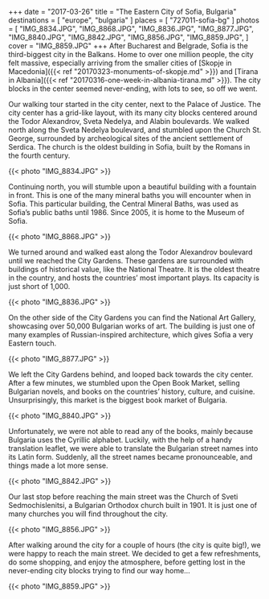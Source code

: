 +++
date   = "2017-03-26"
title  = "The Eastern City of Sofia, Bulgaria"
destinations = [ "europe", "bulgaria" ]
places = [ "727011-sofia-bg" ]
photos = [
  "IMG_8834.JPG", "IMG_8868.JPG", "IMG_8836.JPG", "IMG_8877.JPG", "IMG_8840.JPG", "IMG_8842.JPG", "IMG_8856.JPG",
  "IMG_8859.JPG",
]
cover = "IMG_8859.JPG"
+++
After Bucharest and Belgrade, Sofia is the third-biggest city in the Balkans. Home to over one million people, the city felt massive, especially arriving from the smaller cities of [Skopje in Macedonia]({{< ref "20170323-monuments-of-skopje.md" >}}) and [Tirana in Albania]({{< ref "20170316-one-week-in-albania-tirana.md" >}}). The city blocks in the center seemed never-ending, with lots to see, so off we went.
<!--more-->

Our walking tour started in the city center, next to the Palace of Justice. The city center has a grid-like layout, with its many city blocks centered around the Todor Alexandrov, Sveta Nedelya, and Alabin boulevards. We walked north along the Sveta Nedelya boulevard, and stumbled upon the Church St. George, surrounded by archeological sites of the ancient settlement of Serdica. The church is the oldest building in Sofia, built by the Romans in the fourth century.

{{< photo "IMG_8834.JPG" >}}

Continuing north, you will stumble upon a beautiful building with a fountain in front. This is one of the many mineral baths you will encounter when in Sofia. This particular building, the Central Mineral Baths, was used as Sofia’s public baths until 1986. Since 2005, it is home to the Museum of Sofia.

{{< photo "IMG_8868.JPG" >}}

We turned around and walked east along the Todor Alexandrov boulevard until we reached the City Gardens. These gardens are surrounded with buildings of historical value, like the National Theatre. It is the oldest theatre in the country, and hosts the countries’ most important plays. Its capacity is just short of 1,000.

{{< photo "IMG_8836.JPG" >}}

On the other side of the City Gardens you can find the National Art Gallery, showcasing over 50,000 Bulgarian works of art. The building is just one of many examples of Russian-inspired architecture, which gives Sofia a very Eastern touch.

{{< photo "IMG_8877.JPG" >}}

We left the City Gardens behind, and looped back towards the city center. After a few minutes, we stumbled upon the Open Book Market, selling Bulgarian novels, and books on the countries’ history, culture, and cuisine. Unsurprisingly, this market is the biggest book market of Bulgaria.

{{< photo "IMG_8840.JPG" >}}

Unfortunately, we were not able to read any of the books, mainly because Bulgaria uses the Cyrillic alphabet. Luckily, with the help of a handy translation leaflet, we were able to translate the Bulgarian street names into its Latin form. Suddenly, all the street names became pronounceable, and things made a lot more sense.

{{< photo "IMG_8842.JPG" >}}

Our last stop before reaching the main street was the Church of Sveti Sedmochislenitsi, a Bulgarian Orthodox church built in 1901. It is just one of many churches you will find throughout the city.

{{< photo "IMG_8856.JPG" >}}

After walking around the city for a couple of hours (the city is quite big!), we were happy to reach the main street. We decided to get a few refreshments, do some shopping, and enjoy the atmosphere, before getting lost in the never-ending city blocks trying to find our way home…

{{< photo "IMG_8859.JPG" >}}